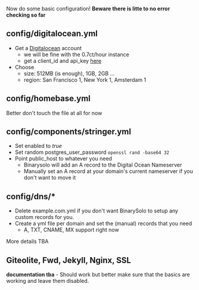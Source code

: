 Now do some basic configuration! **Beware there is litte to no error checking so far**

## config/digitalocean.yml

* Get a [Digitalocean](https://www.digitalocean.com) account
  * we will be fine with the 0.7ct/hour instance
  * get a client_id and api_key [here](https://www.digitalocean.com/api_access)
* Choose
  * size: 512MB (is enough), 1GB, 2GB ...
  * region: San Francisco 1, New York 1, Amsterdam 1

## config/homebase.yml

Better don't touch the file at all for now

## config/components/stringer.yml

* Set enabled to *true*
* Set random postgres_user_password ````openssl rand -base64 32````
* Point public_host to whatever you need
  * Binarysolo will add an A record to the Digital Ocean Nameserver
  * Manually set an A record at your domain's current nameserver if you don't want to move it

## config/dns/*

* Delete example.com.yml if you don't want BinarySolo to setup any custom records for you. 
* Create a yml file per domain and set the (manual) records that you need
  * A, TXT, CNAME, MX support right now

More details TBA

## Giteolite, Fwd, Jekyll, Nginx, SSL

**documentation tba** - Should work but better make sure that the basics are working and leave them disabled.